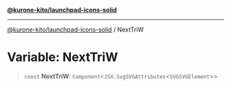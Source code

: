 [**@kurone-kito/launchpad-icons-solid**](../README.md)

***

[@kurone-kito/launchpad-icons-solid](../globals.md) / NextTriW

# Variable: NextTriW

> `const` **NextTriW**: `Component`\<`JSX.SvgSVGAttributes`\<`SVGSVGElement`\>\>
